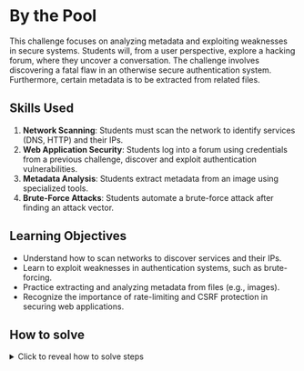 # By the Pool

This challenge focuses on analyzing metadata and exploiting weaknesses in secure systems.
Students will, from a user perspective, explore a hacking forum, where they uncover a conversation.
The challenge involves discovering a fatal flaw in an otherwise secure authentication system.
Furthermore, certain metadata is to be extracted from related files.

## Skills Used

1. **Network Scanning**: Students must scan the network to identify services (DNS, HTTP) and their IPs.
1. **Web Application Security**: Students log into a forum using credentials from a previous challenge, discover and exploit authentication vulnerabilities.
1. **Metadata Analysis**: Students extract metadata from an image using specialized tools.
1. **Brute-Force Attacks**: Students automate a brute-force attack after finding an attack vector.

## Learning Objectives

- Understand how to scan networks to discover services and their IPs.
- Learn to exploit weaknesses in authentication systems, such as brute-forcing.
- Practice extracting and analyzing metadata from files (e.g., images).
- Recognize the importance of rate-limiting and CSRF protection in securing web applications.

## How to solve

<details>
  <summary>Click to reveal how to solve steps</summary>
1. Scan the network to newly find one DNS, one HTTP server.
2. Access the HTTP server and log in with the credentials from the last 
   challenge.
3. Since the TOTP verification endpoint does not check against any CSRF and 
   does not ratelimit, you can easily bruteforce it, as is done in the
   [auto-solve](./auto-solve.sh)). This might take a few attempts, depending on
   how much of a performance penalty there is on your computer.
4. Access the user's private messages to find the tool's extension as the 
   answer to the first task.
5. Download the image attached by the logged-in user, subject it to
   `exiftool -n` and reveal the GPS coordinates where the photo was taken.
</details>
